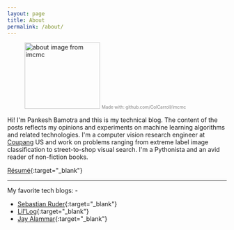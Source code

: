 ```yaml
---
layout: page
title: About
permalink: /about/
---
```


<figure>
    <img src="https://ucarecdn.com/d7baf350-c689-4a56-b390-c72bf6542f16/about.gif" alt="about image from imcmc" width="173px" height="152px"/>
    <caption> <span class="attribution" style="font-size: x-small; color:gray">Made with: github.com/ColCarroll/imcmc </span></caption>
</figure>

Hi! I'm Pankesh Bamotra and this is my technical blog. The content of the posts reflects my opinions and experiments on machine learning algorithms and related technologies. I'm a computer vision research engineer at [Coupang](https://www.coupang.com/) US and work on problems ranging from extreme label image classification to street-to-shop visual search. I'm a Pythonista and an avid reader of non-fiction books.

<i class="far fa-file-pdf"></i> [Résumé](/assets/pbamotra-resume-compressed.pdf){:target="_blank"}

<hr/>

My favorite tech blogs: -

- [Sebastian Ruder](http://ruder.io/){:target="_blank"}
- [Lil'Log](https://lilianweng.github.io/lil-log/){:target="_blank"}
- [Jay Alammar](http://jalammar.github.io/){:target="_blank"}